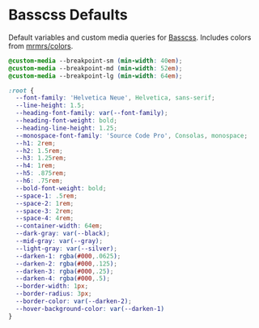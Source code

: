# Basscss Defaults

Default variables and custom media queries for [Basscss](http://basscss.com). Includes colors from [mrmrs/colors](//clrs.cc).


```css
@custom-media --breakpoint-sm (min-width: 40em);
@custom-media --breakpoint-md (min-width: 52em);
@custom-media --breakpoint-lg (min-width: 64em);
```

```css
:root {
  --font-family: 'Helvetica Neue', Helvetica, sans-serif;
  --line-height: 1.5;
  --heading-font-family: var(--font-family);
  --heading-font-weight: bold;
  --heading-line-height: 1.25;
  --monospace-font-family: 'Source Code Pro', Consolas, monospace;
  --h1: 2rem;
  --h2: 1.5rem;
  --h3: 1.25rem;
  --h4: 1rem;
  --h5: .875rem;
  --h6: .75rem;
  --bold-font-weight: bold;
  --space-1: .5rem;
  --space-2: 1rem;
  --space-3: 2rem;
  --space-4: 4rem;
  --container-width: 64em;
  --dark-gray: var(--black);
  --mid-gray: var(--gray);
  --light-gray: var(--silver);
  --darken-1: rgba(#000,.0625);
  --darken-2: rgba(#000,.125);
  --darken-3: rgba(#000,.25);
  --darken-4: rgba(#000,.5);
  --border-width: 1px;
  --border-radius: 3px;
  --border-color: var(--darken-2);
  --hover-background-color: var(--darken-1)
}
```

